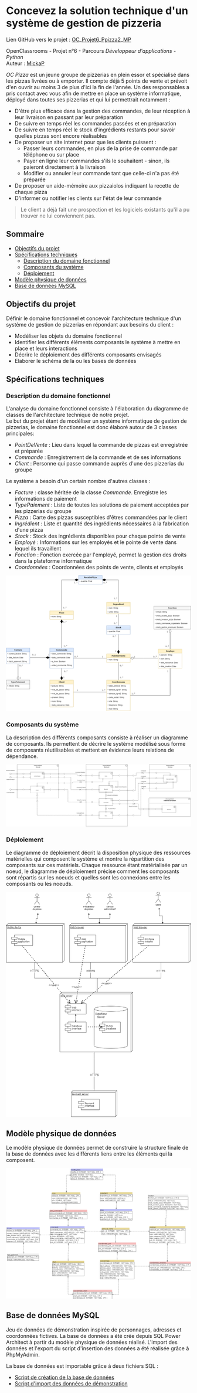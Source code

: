 # Concevez la solution technique d'un système de gestion de pizzeria


Lien GitHub vers le projet : [OC_Projet6_Ppizza2_MP](https://github.com/MickaPch/OC_Projet6_Ppizza2_MP)


OpenClassrooms - Projet n°6 - Parcours *Développeur d'applications - Python*  
Auteur : [MickaP](https://github.com/MickaPch/)  


*OC Pizza* est un jeune groupe de pizzerias en plein essor et spécialisé dans les pizzas livrées ou à emporter. Il compte déjà 5 points de vente et prévoit d'en ouvrir au moins 3 de plus d'ici la fin de l'année. Un des responsables a pris contact avec vous afin de mettre en place un système informatique, déployé dans toutes ses pizzerias et qui lui permettrait notamment :
* D'être plus efficace dans la gestion des commandes, de leur réception à leur livraison en passant par leur préparation
* De suivre en temps réel les commandes passées et en préparation
* De suivre en temps réel le stock d'ingrédients restants pour savoir quelles pizzas sont encore réalisables
* De proposer un site internet pour que les clients puissent :
    * Passer leurs commandes, en plus de la prise de commande par téléphone ou sur place
    * Payer en ligne leur commandes s'ils le souhaitent - sinon, ils paieront directement à la livraison
    * Modifier ou annuler leur commande tant que celle-ci n'a pas été préparée
* De proposer un aide-mémoire aux pizzaiolos indiquant la recette de chaque pizza
* D'informer ou notifier les clients sur l'état de leur commande

> Le client a déjà fait une prospection et les logiciels existants qu'il a pu trouver ne lui conviennent pas.


## Sommaire
* [Objectifs du projet](#objectifs_projet)
* [Spécifications techniques](#specifications_techniques)
    * [Description du domaine fonctionnel](#description_domaine_fonctionnel)
    * [Composants du système](#composants_système)
    * [Déploiement](#déploiement)
* [Modèle physique de données](#mpd)
* [Base de données MySQL](#bdd)


## <a name="objectifs_projet"></a>Objectifs du projet
Définir le domaine fonctionnel et concevoir l'architecture technique d'un système de gestion de pizzerias en répondant aux besoins du client :
* Modéliser les objets du domaine fonctionnel
* Identifier les différents éléments composants le système à mettre en place et leurs interactions
* Décrire le déploiement des différents composants envisagés
* Elaborer le schéma de la ou les bases de données


## <a name="specifications_techniques"></a>Spécifications techniques


### <a name="description_domaine_fonctionnel"></a>Description du domaine fonctionnel


L'analyse du domaine fonctionnel consiste à l'élaboration du diagramme de classes de l'architecture technique de notre projet.  
Le but du projet étant de modéliser un système informatique de gestion de pizzerias, le domaine fonctionnel est donc élaboré autour de 3 classes principales:
* *PointDeVente* : Lieu dans lequel la commande de pizzas est enregistrée et préparée
* *Commande* : Enregistrement de la commande et de ses informations
* *Client* : Personne qui passe commande auprès d'une des pizzerias du groupe  

Le système a besoin d'un certain nombre d'autres classes :
* *Facture* : classe héritée de la classe *Commande*. Enregistre les informations de paiement
* *TypePaiement* : Liste de toutes les solutions de paiement acceptées par les pizzerias du groupe
* *Pizza* : Carte des pizzas susceptibles d'êtres commandées par le client
* *Ingrédient* : Liste et quantité des ingrédients nécessaires à la fabrication d'une pizza
* *Stock* : Stock des ingrédients disponibles pour chaque pointe de vente
* *Employé* : Informations sur les employés et le pointe de vente dans lequel ils travaillent
* *Fonction* : Fonction exercée par l'employé, permet la gestion des droits dans la plateforme informatique
* *Coordonnées* : Coordonnées des points de vente, clients et employés

![diagramme de classes](spec_tech/classes/classes.png)


### <a name="composants_système"></a>Composants du système


La description des différents composants consiste à réaliser un diagramme de composants. Ils permettent de décrire le système modélisé sous forme de composants réutilisables et mettent en évidence leurs relations de dépendance.

![diagramme de composants](spec_tech/composants/composants.png)


### <a name="déploiement"></a>Déploiement


Le diagramme de déploiement décrit la disposition physique des ressources matérielles qui composent le système et montre la répartition des composants sur ces matériels. Chaque ressource étant matérialisée par un noeud, le diagramme de déploiement précise comment les composants sont répartis sur les noeuds et quelles sont les connexions entre les composants ou les noeuds.

![diagramme de déploiement](spec_tech/deploiement/deploiement.png)


## <a name="mpd"></a>Modèle physique de données

Le modèle physique de données permet de construire la structure finale de la base de données avec les différents liens entre les éléments qui la composent.

![modèle physique de données](mpd/mpd.PNG)


## <a name="bdd"></a>Base de données MySQL

Jeu de données de démonstration inspirée de personnages, adresses et coordonnées fictives.
La base de données a été crée depuis SQL Power Architect à partir du modèle physique de données réalisé.
L'import des données et l'export du script d'insertion des données a été réalisée grâce à PhpMyAdmin.

La base de données est importable grâce à deux fichiers SQL :
* [Script de création de la base de données](sql/script_table.sql)
* [Script d'import des données de démonstration](sql/oc_pizza.sql)